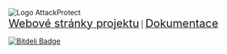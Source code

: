 ![Logo AttackProtect](http://i.imgur.com/PKVS1Ey.png)<br>
<a href="http://filipsedivy.github.io/AttackProtect/"><span style="font-size: 22px">Webové stránky projektu</a></span> |
<a href="http://filipsedivy.github.io/AttackProtect/doc"><span style="font-size: 22px">Dokumentace</a></span></a>


[![Bitdeli Badge](https://d2weczhvl823v0.cloudfront.net/filipsedivy/attackprotect/trend.png)](https://bitdeli.com/free "Bitdeli Badge")

